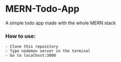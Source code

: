# MERN-Todo-App
A simple todo app made with the whole MERN stack

### How to use:
```
- Clone this repository
- Type nodemon server in the terminal 
- Go to localhost:3000
```

